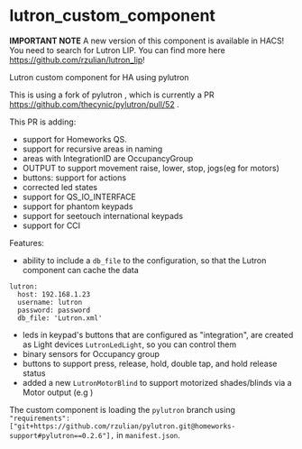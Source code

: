 # lutron_custom_component

**IMPORTANT NOTE**
A new version of this component is available in HACS! You need to search for Lutron LIP. 
You can find more here https://github.com/rzulian/lutron_lip!



Lutron custom component for HA using pylutron

This is using a fork of pylutron , which is currently a PR https://github.com/thecynic/pylutron/pull/52 .

This PR is adding:
- support for Homeworks QS.
- support for recursive areas in naming
- areas with IntegrationID are OccupancyGroup
- OUTPUT to support movement raise, lower, stop, jogs(eg for motors)
- buttons: support for actions 
- corrected led states
- support for QS_IO_INTERFACE
- support for phantom keypads
- support for seetouch international keypads
- support for CCI

Features:
- ability to include a `db_file` to the configuration, so that the Lutron component can cache the data
```
lutron:
  host: 192.168.1.23
  username: lutron
  password: password
  db_file: 'Lutron.xml'
```
- leds in keypad's buttons that are configured as "integration", are created as Light devices `LutronLedLight`, so you can control them
- binary sensors for Occupancy group
- buttons to support press, release, hold, double tap, and hold release status
- added a new `LutronMotorBlind` to support motorized shades/blinds via a Motor output (e.g )

The custom component is loading the `pylutron` branch using `  "requirements": ["git+https://github.com/rzulian/pylutron.git@homeworks-support#pylutron==0.2.6"],` in `manifest.json`.
